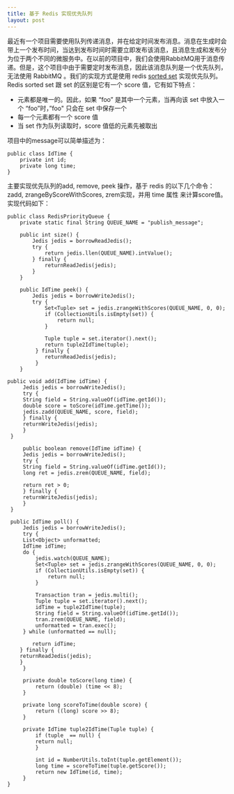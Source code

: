 ```yaml
---
title: 基于 Redis 实现优先队列
layout: post
---
```



最近有一个项目需要使用队列传递消息，并在给定时间发布消息。消息在生成时会带上一个发布时间，当达到发布时间时需要立即发布该消息，且消息生成和发布分为位于两个不同的微服务中。在以前的项目中，我们会使用RabbitMQ用于消息传递。但是，这个项目中由于需要定时发布消息，因此该消息队列是一个优先队列，无法使用
RabbitMQ 。我们的实现方式是使用 redis [sorted
set](http://redis.io/commands#sorted_set) 实现优先队列。
Redis sorted set 跟 set 的区别是它有一个 score 值，它有如下特点：

-   元素都是唯一的。因此，如果 “foo” 是其中一个元素，当再向该 set
    中放入一个 “foo”时，”foo" 只会在 set 中保存一个
-   每一个元素都有一个 score 值
-   当 set 作为队列读取时，score 值低的元素先被取出

项目中的message可以简单描述为：

    public class IdTime {
        private int id;
        private long time;
    }

主要实现优先队列的add, remove, peek 操作，基于
redis 的以下几个命令：zadd, zrangeByScoreWithScores, zrem实现，并用 time 属性
来计算score值。实现代码如下：

    public class RedisPriorityQueue { 
        private static final String QUEUE_NAME = "publish_message";
        
        public int size() {
            Jedis jedis = borrowReadJedis();
            try {
                return jedis.llen(QUEUE_NAME).intValue();
            } finally {
                returnReadJedis(jedis);
            }
        }
        
        public IdTime peek() {
            Jedis jedis = borrowWriteJedis();
            try {
                Set<Tuple> set = jedis.zrangeWithScores(QUEUE_NAME, 0, 0);
                if (CollectionUtils.isEmpty(set)) {
                    return null;
                }

                Tuple tuple = set.iterator().next();
                return tuple2IdTime(tuple);
             } finally { 
                returnReadJedis(jedis); 
             } 
        }
 	
	public void add(IdTime idTime) {
	     Jedis jedis = borrowWriteJedis();
	     try {
	 	 String field = String.valueOf(idTime.getId());
	 	 double score = toScore(idTime.getTime());
	 	 jedis.zadd(QUEUE_NAME, score, field);
	     } finally {
		 returnWriteJedis(jedis);
	     }
	 }
 	     
         public boolean remove(IdTime idTime) {
	     Jedis jedis = borrowWriteJedis();
	     try {
	 	 String field = String.valueOf(idTime.getId());
	 	 long ret = jedis.zrem(QUEUE_NAME, field);
	 	 
	 	 return ret > 0;
	     } finally {
	 	 returnWriteJedis(jedis);
	     }
	 }
	 
  	 public IdTime poll() {
 	     Jedis jedis = borrowWriteJedis();
 	     try {
 	 	 List<Object> unformatted;
 	 	 IdTime idTime;
 	 	 do {
 	 	 	 jedis.watch(QUEUE_NAME);
 	 	 	 Set<Tuple> set = jedis.zrangeWithScores(QUEUE_NAME, 0, 0);
 	 	 	 if (CollectionUtils.isEmpty(set)) {
 	 	 	 	 return null;
 	 	 	 }
 	 	 	 
 	 	 	 Transaction tran = jedis.multi();
 	 	 	 Tuple tuple = set.iterator().next();
 	 	 	 idTime = tuple2IdTime(tuple);
 	 	 	 String field = String.valueOf(idTime.getId());
 	 	 	 tran.zrem(QUEUE_NAME, field);
 	 	 	 unformatted = tran.exec();
 	 	 } while (unformatted == null);
         
         	return idTime;
 	    } finally {
 		returnReadJedis(jedis);
 	    }
    	 }
    
    	 private double toScore(long time) {
             return (double) (time << 8);
    	 }
    
    	 private long scoreToTime(double score) {
             return ((long) score >> 8);
    	 }
    
    	 private IdTime tuple2IdTime(Tuple tuple) {
    	     if (tuple  == null) {
    		 return null;
     	     }
     
     	     int id = NumberUtils.toInt(tuple.getElement());
     	     long time = scoreToTime(tuple.getScore());
     	     return new IdTime(id, time);
    	 }
    }

